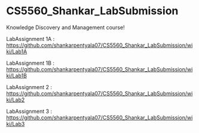 # CS5560_Shankar_LabSubmission
Knowledge Discovery and Management course!

 LabAssignment 1A : https://github.com/shankarpentyala07/CS5560_Shankar_LabSubmission/wiki/Lab1A

LabAssignment 1B : https://github.com/shankarpentyala07/CS5560_Shankar_LabSubmission/wiki/Lab1B

LabAssignment 2 : https://github.com/shankarpentyala07/CS5560_Shankar_LabSubmission/wiki/Lab2

LabAssignment 3 : https://github.com/shankarpentyala07/CS5560_Shankar_LabSubmission/wiki/Lab3
